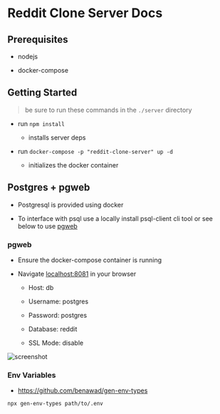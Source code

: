 # Reddit Clone Server Docs

## Prerequisites

- nodejs

- docker-compose

## Getting Started

> be sure to run these commands in the `./server` directory

- run `npm install`

  - installs server deps

- run `docker-compose -p "reddit-clone-server" up -d`

  - initializes the docker container

## Postgres + pgweb

- Postgresql is provided using docker

- To interface with psql use a locally install psql-client cli tool or see below to use [pgweb](https://sosedoff.github.io/pgweb/)

### pgweb

- Ensure the docker-compose container is running

- Navigate [localhost:8081](http://localhost:8081) in your browser

  - Host: db

  - Username: postgres

  - Password: postgres

  - Database: reddit

  - SSL Mode: disable

![screenshot](./pgweb.png)

### Env Variables

- https://github.com/benawad/gen-env-types

`npx gen-env-types path/to/.env`
